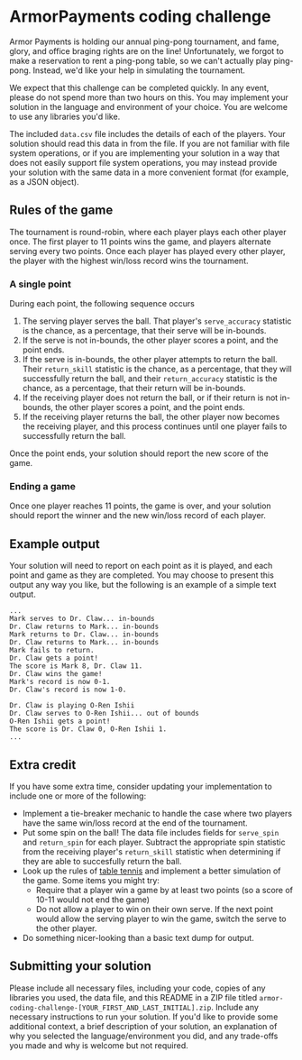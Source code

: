 # ArmorPayments coding challenge
Armor Payments is holding our annual ping-pong tournament, and fame, glory, and office braging rights are on the line! Unfortunately, we forgot to make a reservation to rent a ping-pong table, so we can't actually play ping-pong. Instead, we'd like your help in simulating the tournament.

We expect that this challenge can be completed quickly. In any event, please do not spend more than two hours on this. You may implement your solution in the language and environment of your choice. You are welcome to use any libraries you'd like.

The included `data.csv` file includes the details of each of the players. Your solution should read this data in from the file. If you are not familiar with file system operations, or if you are implementing your solution in a way that does not easily support file system operations, you may instead provide your solution with the same data in a more convenient format (for example, as a JSON object).

## Rules of the game
The tournament is round-robin, where each player plays each other player once. The first player to 11 points wins the game, and players alternate serving every two points. Once each player has played every other player, the player with the highest win/loss record wins the tournament.

### A single point
During each point, the following sequence occurs

1. The serving player serves the ball. That player's `serve_accuracy` statistic is the chance, as a percentage, that their serve will be in-bounds.
2. If the serve is not in-bounds, the other player scores a point, and the point ends.
3. If the serve is in-bounds, the other player attempts to return the ball. Their `return_skill` statistic is the chance, as a percentage, that they will successfully return the ball, and their `return_accuracy` statistic is the chance, as a percentage, that their return will be in-bounds.
4. If the receiving player does not return the ball, or if their return is not in-bounds, the other player scores a point, and the point ends.
5. If the receiving player returns the ball, the other player now becomes the receiving player, and this process continues until one player fails to successfully return the ball.

Once the point ends, your solution should report the new score of the game.

### Ending a game
Once one player reaches 11 points, the game is over, and your solution should report the winner and the new win/loss record of each player.

## Example output
Your solution will need to report on each point as it is played, and each point and game as they are completed. You may choose to present this output any way you like, but the following is an example of a simple text output.

    ...
    Mark serves to Dr. Claw... in-bounds
    Dr. Claw returns to Mark... in-bounds
    Mark returns to Dr. Claw... in-bounds
    Dr. Claw returns to Mark... in-bounds
    Mark fails to return.
    Dr. Claw gets a point!
    The score is Mark 8, Dr. Claw 11.
    Dr. Claw wins the game!
    Mark's record is now 0-1.
    Dr. Claw's record is now 1-0.
    
    Dr. Claw is playing O-Ren Ishii
    Dr. Claw serves to O-Ren Ishii... out of bounds
    O-Ren Ishii gets a point!
    The score is Dr. Claw 0, O-Ren Ishii 1.
    ...

## Extra credit
If you have some extra time, consider updating your implementation to include one or more of the following:

 * Implement a tie-breaker mechanic to handle the case where two players have the same win/loss record at the end of the tournament.
 * Put some spin on the ball! The data file includes fields for `serve_spin` and `return_spin` for each player. Subtract the appropriate spin statistic from the receiving player's `return_skill` statistic when determining if they are able to succesfully return the ball.
 * Look up the rules of [table tennis](https://en.wikipedia.org/wiki/Table_tennis) and implement a better simulation of the game. Some items you might try:
   * Require that a player win a game by at least two points (so a score of 10-11 would not end the game)
   * Do not allow a player to win on their own serve. If the next point would allow the serving player to win the game, switch the serve to the other player.
 * Do something nicer-looking than a basic text dump for output.

## Submitting your solution
Please include all necessary files, including your code, copies of any libraries you used, the data file, and this README in a ZIP file titled `armor-coding-challenge-[YOUR_FIRST_AND_LAST_INITIAL].zip`. Include any necessary instructions to run your solution. If you'd like to provide some additional context, a brief description of your solution, an explanation of why you selected the language/environment you did, and any trade-offs you made and why is welcome but not required.

